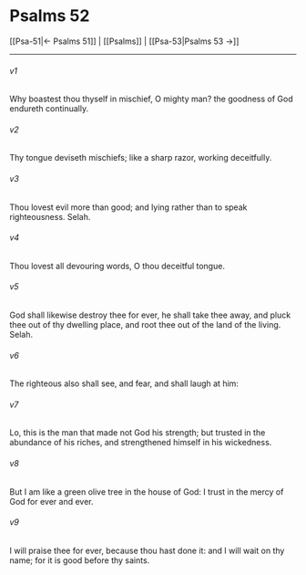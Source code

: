 # Psalms 52

[[Psa-51|← Psalms 51]] | [[Psalms]] | [[Psa-53|Psalms 53 →]]
***

###### v1
Why boastest thou thyself in mischief, O mighty man? the goodness of God endureth continually.
###### v2
Thy tongue deviseth mischiefs; like a sharp razor, working deceitfully.
###### v3
Thou lovest evil more than good; and lying rather than to speak righteousness. Selah.
###### v4
Thou lovest all devouring words, O thou deceitful tongue.
###### v5
God shall likewise destroy thee for ever, he shall take thee away, and pluck thee out of thy dwelling place, and root thee out of the land of the living. Selah.
###### v6
The righteous also shall see, and fear, and shall laugh at him:
###### v7
Lo, this is the man that made not God his strength; but trusted in the abundance of his riches, and strengthened himself in his wickedness.
###### v8
But I am like a green olive tree in the house of God: I trust in the mercy of God for ever and ever.
###### v9
I will praise thee for ever, because thou hast done it: and I will wait on thy name; for it is good before thy saints. 
